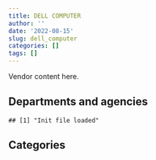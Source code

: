 ```yaml
---
title: DELL COMPUTER
author: ''
date: '2022-08-15'
slug: dell_computer
categories: []
tags: []
---
```


<script src="/rmarkdown-libs/htmlwidgets/htmlwidgets.js"></script>
<link href="/rmarkdown-libs/datatables-css/datatables-crosstalk.css" rel="stylesheet" />
<script src="/rmarkdown-libs/datatables-binding/datatables.js"></script>
<script src="/rmarkdown-libs/jquery/jquery-3.6.0.min.js"></script>
<link href="/rmarkdown-libs/dt-core-bootstrap/css/dataTables.bootstrap.min.css" rel="stylesheet" />
<link href="/rmarkdown-libs/dt-core-bootstrap/css/dataTables.bootstrap.extra.css" rel="stylesheet" />
<script src="/rmarkdown-libs/dt-core-bootstrap/js/jquery.dataTables.min.js"></script>
<script src="/rmarkdown-libs/dt-core-bootstrap/js/dataTables.bootstrap.min.js"></script>
<link href="/rmarkdown-libs/crosstalk/css/crosstalk.min.css" rel="stylesheet" />
<script src="/rmarkdown-libs/crosstalk/js/crosstalk.min.js"></script>
<script src="/rmarkdown-libs/htmlwidgets/htmlwidgets.js"></script>
<link href="/rmarkdown-libs/datatables-css/datatables-crosstalk.css" rel="stylesheet" />
<script src="/rmarkdown-libs/datatables-binding/datatables.js"></script>
<script src="/rmarkdown-libs/jquery/jquery-3.6.0.min.js"></script>
<link href="/rmarkdown-libs/dt-core-bootstrap/css/dataTables.bootstrap.min.css" rel="stylesheet" />
<link href="/rmarkdown-libs/dt-core-bootstrap/css/dataTables.bootstrap.extra.css" rel="stylesheet" />
<script src="/rmarkdown-libs/dt-core-bootstrap/js/jquery.dataTables.min.js"></script>
<script src="/rmarkdown-libs/dt-core-bootstrap/js/dataTables.bootstrap.min.js"></script>
<link href="/rmarkdown-libs/crosstalk/css/crosstalk.min.css" rel="stylesheet" />
<script src="/rmarkdown-libs/crosstalk/js/crosstalk.min.js"></script>

Vendor content here.

## Departments and agencies

    ## [1] "Init file loaded"

<div id="htmlwidget-1" style="width:100%;height:auto;" class="datatables html-widget"></div>
<script type="application/json" data-for="htmlwidget-1">{"x":{"style":"bootstrap","filter":"none","vertical":false,"data":[["<a href=\"/departments/aafc-aac/\">Agriculture and Agri-Food Canada | Agriculture et Agroalimentaire Canada<\/a>","<a href=\"/departments/aandc-aadnc/\">Crown-Indigenous Relations and Northern Affairs Canada | Relations Couronne-Autochtones et Affaires du Nord Canada<\/a>","<a href=\"/departments/acoa-apeca/\">Atlantic Canada Opportunities Agency | Agence de promotion économique du Canada atlantique<\/a>","<a href=\"/departments/atssc-scdata/\">Administrative Tribunals Support Service of Canada | Service canadien d'appui aux tribunaux administratifs<\/a>","<a href=\"/departments/cas-satj/\">Courts Administration Service | Service administratif des tribunaux judiciaires<\/a>","<a href=\"/departments/cbsa-asfc/\">Canada Border Services Agency | Agence des services frontaliers du Canada<\/a>","<a href=\"/departments/cer-rec/\">Canada Energy Regulator | La Régie de l’énergie du Canada<\/a>","<a href=\"/departments/cfia-acia/\">Canadian Food Inspection Agency | Agence canadienne d'inspection des aliments<\/a>","<a href=\"/departments/cgc-ccg/\">Canadian Grain Commission | Commission canadienne des grains<\/a>","<a href=\"/departments/chrc-ccdp/\">Canadian Human Rights Commission | Commission canadienne des droits de la personne<\/a>","<a href=\"/departments/cihr-irsc/\">Canadian Institutes of Health Research | Instituts de recherche en santé du Canada<\/a>","<a href=\"/departments/cra-arc/\">Canada Revenue Agency | Agence du revenu du Canada<\/a>","<a href=\"/departments/crtc/\">Canadian Radio-television and Telecommunications Commission | Conseil de la radiodiffusion et des télécommunications canadiennes<\/a>","<a href=\"/departments/csa-asc/\">Canadian Space Agency | Agence spatiale canadienne<\/a>","<a href=\"/departments/csc-scc/\">Correctional Service of Canada | Service correctionnel du Canada<\/a>","<a href=\"/departments/csps-efpc/\">Canada School of Public Service | École de la fonction publique du Canada<\/a>","<a href=\"/departments/cta-otc/\">Canadian Transportation Agency | Office des transports du Canada<\/a>","<a href=\"/departments/dfatd-maecd/\">Global Affairs Canada | Affaires mondiales Canada<\/a>","<a href=\"/departments/dfo-mpo/\">Fisheries and Oceans Canada | Pêches et Océans Canada<\/a>","<a href=\"/departments/dnd-mdn/\">National Defence | Défense nationale<\/a>","<a href=\"/departments/ec/\">Environment and Climate Change Canada | Environnement et Changement climatique Canada<\/a>","<a href=\"/departments/esdc-edsc/\">Employment and Social Development Canada | Emploi et Développement social Canada<\/a>","<a href=\"/departments/fcac-acfc/\">Financial Consumer Agency of Canada | Agence de la consommation en matière financière du Canada<\/a>","<a href=\"/departments/fin/\">Department of Finance Canada | Ministère des Finances Canada<\/a>","<a href=\"/departments/fintrac-canafe/\">Financial Transactions and Reports Analysis Centre of Canada | Centre d'analyse des opérations et déclarations financières du Canada<\/a>","<a href=\"/departments/hc-sc/\">Health Canada | Santé Canada<\/a>","<a href=\"/departments/ic/\">Innovation, Science and Economic Development Canada | Innovation, Sciences et Développement économique Canada<\/a>","<a href=\"/departments/infc/\">Infrastructure Canada | Infrastructure Canada<\/a>","<a href=\"/departments/jus/\">Department of Justice Canada | Ministère de la Justice Canada<\/a>","<a href=\"/departments/lac-bac/\">Library and Archives Canada | Bibliothèque et Archives Canada<\/a>","<a href=\"/departments/nfb-onf/\">National Film Board | Office national du film<\/a>","<a href=\"/departments/nrc-cnrc/\">National Research Council Canada | Conseil national de recherches Canada<\/a>","<a href=\"/departments/nrcan-rncan/\">Natural Resources Canada | Ressources naturelles Canada<\/a>","<a href=\"/departments/nserc-crsng/\">Natural Sciences and Engineering Research Council of Canada | Conseil de recherches en sciences naturelles et en génie du Canada<\/a>","<a href=\"/departments/nsira-ossnr/\">National Security and Intelligence Review Agency | Office de surveillance des activités en matière de sécurité nationale et de renseignement<\/a>","<a href=\"/departments/oag-bvg/\">Office of the Auditor General of Canada | Bureau du vérificateur général du Canada<\/a>","<a href=\"/departments/ocl-cal/\">Office of the Commissioner of Lobbying of Canada | Commissariat au lobbying du Canada<\/a>","<a href=\"/departments/ocol-clo/\">Office of the Commissioner of Official Languages | Commissariat aux langues officielles<\/a>","<a href=\"/departments/opc-cpvp/\">Office of the Privacy Commissioner of Canada | Commissariats à l’information et à la protection de la vie privée au Canada<\/a>","<a href=\"/departments/osfi-bsif/\">Office of the Superintendent of Financial Institutions Canada | Bureau du surintendant des institutions financières Canada<\/a>","<a href=\"/departments/pc/\">Parks Canada | Parcs Canada<\/a>","<a href=\"/departments/pch/\">Canadian Heritage | Patrimoine canadien<\/a>","<a href=\"/departments/pco-bcp/\">Privy Council Office | Bureau du Conseil privé<\/a>","<a href=\"/departments/phac-aspc/\">Public Health Agency of Canada | Agence de la santé publique du Canada<\/a>","<a href=\"/departments/ps-sp/\">Public Safety Canada | Sécurité publique Canada<\/a>","<a href=\"/departments/psc-cfp/\">Public Service Commission of Canada | Commission de la fonction publique du Canada<\/a>","<a href=\"/departments/pwgsc-tpsgc/\">Public Services and Procurement Canada | Services publics et Approvisionnement Canada<\/a>","<a href=\"/departments/rcmp-grc/\">Royal Canadian Mounted Police | Gendarmerie royale du Canada<\/a>","<a href=\"/departments/sirc-csars/\">Security Intelligence Review Committee | Comité de surveillance des activités de renseignement de sécurité<\/a>","<a href=\"/departments/ssc-spc/\">Shared Services Canada | Services partagés Canada<\/a>","<a href=\"/departments/statcan/\">Statistics Canada | Statistique Canada<\/a>","<a href=\"/departments/tbs-sct/\">Treasury Board of Canada Secretariat | Secrétariat du Conseil du Trésor du Canada<\/a>","<a href=\"/departments/tc/\">Transport Canada | Transports Canada<\/a>","<a href=\"/departments/tsb-bst/\">Transportation Safety Board of Canada | Bureau de la sécurité des transports du Canada<\/a>","<a href=\"/departments/vac-acc/\">Veterans Affairs Canada | Anciens Combattants Canada<\/a>"],["$    14,626.40",null,null,"$    19,702.49",null,"$     5,193.96","$     4,207.89",null,"$   153,933.73",null,"$    91,401.85","$    22,706.31",null,null,"$    11,900.39",null,"$    25,442.60","$   180,040.59","$    33,049.16","$ 2,014,467.18",null,null,null,"$    72,750.19","$    22,484.38","$   147,347.09","$    11,299.18",null,null,null,"$       321.79",null,"$   106,415.72",null,null,"$   451,860.42","$    12,000.00",null,null,"$   199,634.13",null,null,null,"$ 1,099,517.85","$   449,195.29","$    16,439.57","$   109,564.90","$   961,678.16","$    11,529.00","$13,657,648.86",null,"$     3,914.14",null,"$   236,569.66",null],["$   963,160.07",null,null,null,null,"$    52,022.18","$    34,308.69",null,"$   241,182.67",null,"$   125,501.85","$    30,862.04","$   121,988.48",null,null,null,"$    24,098.00",null,"$   158,682.67","$ 3,156,792.39","$    15,029.53","$    67,323.69",null,null,null,null,null,null,null,"$   100,319.37","$    21,381.50","$   245,062.97","$    15,290.94","$    41,374.50",null,null,null,null,null,"$   175,606.07",null,null,null,"$   828,887.95",null,"$     8,219.78","$   239,593.21","$ 1,295,615.63",null,"$ 7,151,916.73","$    45,697.20","$    46,085.86",null,"$   286,376.20","$   577,242.86"],["$    18,555.58",null,"$    28,244.00",null,"$     7,591.37","$    37,090.96","$     5,422.84","$    23,481.40","$   500,938.31",null,"$   101,416.40","$    16,950.00",null,"$    12,069.11",null,null,"$     9,108.18","$    40,760.87","$    19,264.80","$   558,427.68","$    11,178.11","$   236,968.76","$    40,232.97",null,null,"$   108,167.69","$    15,966.90",null,"$    12,023.20","$       624.39","$   117,095.20","$    48,827.89","$     2,602.20",null,null,"$    60,479.60",null,null,"$    43,919.48","$    17,824.62",null,"$   415,265.73",null,"$    89,603.28",null,null,"$    49,140.48","$ 1,169,282.13",null,"$ 7,949,114.83",null,null,"$    12,779.85","$    76,858.45","$   564,168.15"],["$     5,048.94","$    36,212.40",null,null,"$   132,239.35",null,"$   169,671.67","$    52,030.93","$   264,073.19","$    10,485.27","$   454,555.66",null,"$       958.83",null,null,"$    27,688.86","$     9,083.29","$    39,655.67","$   116,612.14","$ 2,134,926.18","$    11,033.29","$   149,869.49","$    81,583.52",null,null,"$   374,370.37",null,"$    30,763.12","$     9,865.06","$    37,675.61","$   193,239.74","$    16,178.14","$   288,569.81",null,"$   161,356.20","$    92,765.40",null,"$    41,064.47","$    13,691.07","$    15,112.17","$   234,935.32",null,"$   254,610.51","$   818,417.78",null,null,"$    59,036.46","$ 1,131,618.80",null,"$10,156,702.49","$   134,201.39",null,null,"$    21,406.87","$ 1,339,469.64"]],"container":"<table class=\"table table-striped table-hover row-border order-column display\">\n  <thead>\n    <tr>\n      <th>Department<\/th>\n      <th>2017-2018<\/th>\n      <th>2018-2019<\/th>\n      <th>2019-2020<\/th>\n      <th>2020-2021<\/th>\n    <\/tr>\n  <\/thead>\n<\/table>","options":{"order":[[4,"desc"]],"pageLength":10,"autoWidth":true,"columnDefs":[],"orderClasses":false}},"evals":[],"jsHooks":[]}</script>

## Categories

<div id="htmlwidget-2" style="width:100%;height:auto;" class="datatables html-widget"></div>
<script type="application/json" data-for="htmlwidget-2">{"x":{"style":"bootstrap","filter":"none","vertical":false,"data":[["<a href=\"/categories/10_office_management/\">10_office_management<\/a>","<a href=\"/categories/11_defence/\">11_defence<\/a>","<a href=\"/categories/2_professional_services/\">2_professional_services<\/a>","<a href=\"/categories/3_information_technology/\">3_information_technology<\/a>","<a href=\"/categories/6_industrial_products_and_services/\">6_industrial_products_and_services<\/a>","<a href=\"/categories/9_human_capital/\">9_human_capital<\/a>",null],["$   177,226.78","$ 1,632,386.93","$   297,346.78","$17,968,322.94","$    41,528.97",null,"$    30,030.47"],["$   113,186.85","$ 3,089,302.74","$    25,498.94","$12,668,315.72","$   109,617.57","$    63,701.19",null],["$    62,843.78","$   495,583.90","$    50,178.35","$11,583,378.32","$   137,759.38","$    91,701.67",null],["$    34,204.01","$ 1,847,605.72","$ 1,108,040.19","$15,754,103.28","$   270,234.28","$   106,591.63",null]],"container":"<table class=\"table table-striped table-hover row-border order-column display\">\n  <thead>\n    <tr>\n      <th>Category<\/th>\n      <th>2017-2018<\/th>\n      <th>2018-2019<\/th>\n      <th>2019-2020<\/th>\n      <th>2020-2021<\/th>\n    <\/tr>\n  <\/thead>\n<\/table>","options":{"order":[[4,"desc"]],"pageLength":20,"autoWidth":true,"columnDefs":[],"orderClasses":false,"lengthMenu":[10,20,25,50,100]}},"evals":[],"jsHooks":[]}</script>
